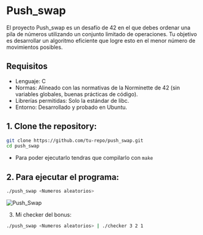 # Push_swap

El proyecto Push_swap es un desafío de 42 en el que debes ordenar una pila de números utilizando un conjunto limitado de operaciones. Tu objetivo es desarrollar un algoritmo eficiente que logre esto en el menor número de movimientos posibles.

## Requisitos
- Lenguaje: C
- Normas: Alineado con las normativas de la Norminette de 42 (sin variables globales, buenas prácticas de código).
- Librerías permitidas: Solo la estándar de libc.
- Entorno: Desarrollado y probado en Ubuntu.

## 1. Clone the repository:
```bash
git clone https://github.com/tu-repo/push_swap.git
cd push_swap
```
- Para poder ejecutarlo tendras que compilarlo con ```make```

## 2. Para ejecutar el programa:
```bash
./push_swap <Numeros aleatorios>
```

![Push_Swap](https://github.com/user-attachments/assets/c6169125-d85e-40af-9177-377dd1ede8e7)


3. Mi checker del bonus:
```bash
./push_swap <Numeros aleatorios> | ./checker 3 2 1
```
